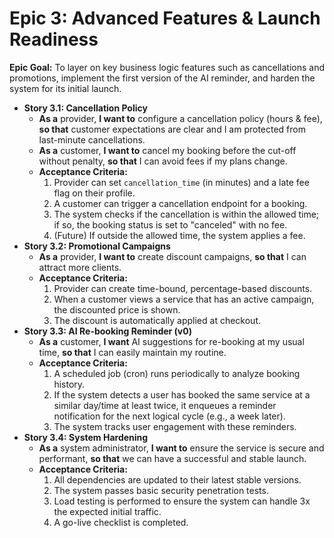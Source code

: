 # Epic 3: Advanced Features & Launch Readiness

**Epic Goal:** To layer on key business logic features such as cancellations and promotions, implement the first version of the AI reminder, and harden the system for its initial launch.

*   **Story 3.1: Cancellation Policy**
    *   **As a** provider, **I want to** configure a cancellation policy (hours & fee), **so that** customer expectations are clear and I am protected from last-minute cancellations.
    *   **As a** customer, **I want to** cancel my booking before the cut-off without penalty, **so that** I can avoid fees if my plans change.
    *   **Acceptance Criteria:**
        1.  Provider can set `cancellation_time` (in minutes) and a late fee flag on their profile.
        2.  A customer can trigger a cancellation endpoint for a booking.
        3.  The system checks if the cancellation is within the allowed time; if so, the booking status is set to "canceled" with no fee.
        4.  (Future) If outside the allowed time, the system applies a fee.
*   **Story 3.2: Promotional Campaigns**
    *   **As a** provider, **I want to** create discount campaigns, **so that** I can attract more clients.
    *   **Acceptance Criteria:**
        1.  Provider can create time-bound, percentage-based discounts.
        2.  When a customer views a service that has an active campaign, the discounted price is shown.
        3.  The discount is automatically applied at checkout.
*   **Story 3.3: AI Re-booking Reminder (v0)**
    *   **As a** customer, **I want** AI suggestions for re-booking at my usual time, **so that** I can easily maintain my routine.
    *   **Acceptance Criteria:**
        1.  A scheduled job (cron) runs periodically to analyze booking history.
        2.  If the system detects a user has booked the same service at a similar day/time at least twice, it enqueues a reminder notification for the next logical cycle (e.g., a week later).
        3.  The system tracks user engagement with these reminders.
*   **Story 3.4: System Hardening**
    *   **As a** system administrator, **I want to** ensure the service is secure and performant, **so that** we can have a successful and stable launch.
    *   **Acceptance Criteria:**
        1.  All dependencies are updated to their latest stable versions.
        2.  The system passes basic security penetration tests.
        3.  Load testing is performed to ensure the system can handle 3x the expected initial traffic.
        4.  A go-live checklist is completed.

